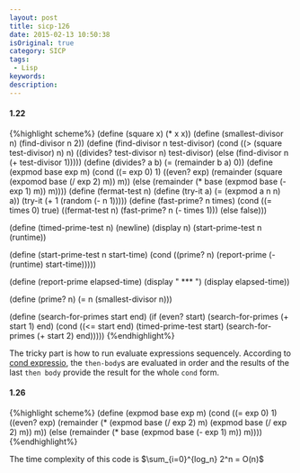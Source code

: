 ```yaml
---
layout: post
title: sicp-126
date: 2015-02-13 10:50:38
isOriginal: true
category: SICP
tags:
 - Lisp
keywords: 
description: 
---
```


#### 1.22

{%highlight scheme%}
(define (square x) (* x x))
(define (smallest-divisor n) (find-divisor n 2))
(define (find-divisor n test-divisor)
  (cond ((> (square test-divisor) n) n)
        ((divides? test-divisor n) test-divisor)
        (else (find-divisor n (+ test-divisor 1)))))
(define (divides? a b) (= (remainder b a) 0))
(define (expmod base exp m)
  (cond ((= exp 0) 1)
        ((even? exp)
         (remainder
           (square (expomod base (/ exp 2) m))
           m))
        (else
          (remainder
            (* base (expmod base (- exp 1) m))
            m))))
(define (fermat-test n)
  (define (try-it a)
    (= (expmod a n n) a))
  (try-it (+ 1 (random (- n 1)))))
(define (fast-prime? n times)
  (cond ((= times 0) true)
        ((fermat-test n) (fast-prime? n (- times 1)))
        (else false)))

(define (timed-prime-test n)
   (newline)
   (display n)
   (start-prime-test n (runtime))

(define (start-prime-test n start-time)
   (cond ((prime? n)
          (report-prime (- (runtime) start-time)))))

(define (report-prime elapsed-time)
   (display " *** ")
   (display elapsed-time))

(define (prime? n)
   (= n (smallest-divisor n)))

(define (search-for-primes start end)
  (if (even? start) (search-for-primes (+ start 1) end)
    (cond ((<= start end)
           (timed-prime-test start) (search-for-primes (+ start 2) end)))))
{%endhighlight%}

The tricky part is how to run evaluate expressions sequencely.
According to [cond expressio][1], the `then-body`s are evaluated in order and the results of the last `then body` provide the result
for the whole `cond` form.

#### 1.26

{%highlight scheme%}
(define (expmod base exp m)
   (cond ((= exp 0) 1)
         ((even? exp)
          (remainder (* (expmod base (/ exp 2) m)
                        (expmod base (/ exp 2) m))
                     m))
         (else
          (remainder (* base (expmod base (- exp 1) m))
                     m))))
{%endhighlight%}

The time complexity of this code is
$\sum_{i=0}^{log_n} 2^n = O(n)$

[1]:http://docs.racket-lang.org/reference/if.html#%28form._%28%28lib._racket%2Fprivate%2Fletstx-scheme..rkt%29._cond%29%29
